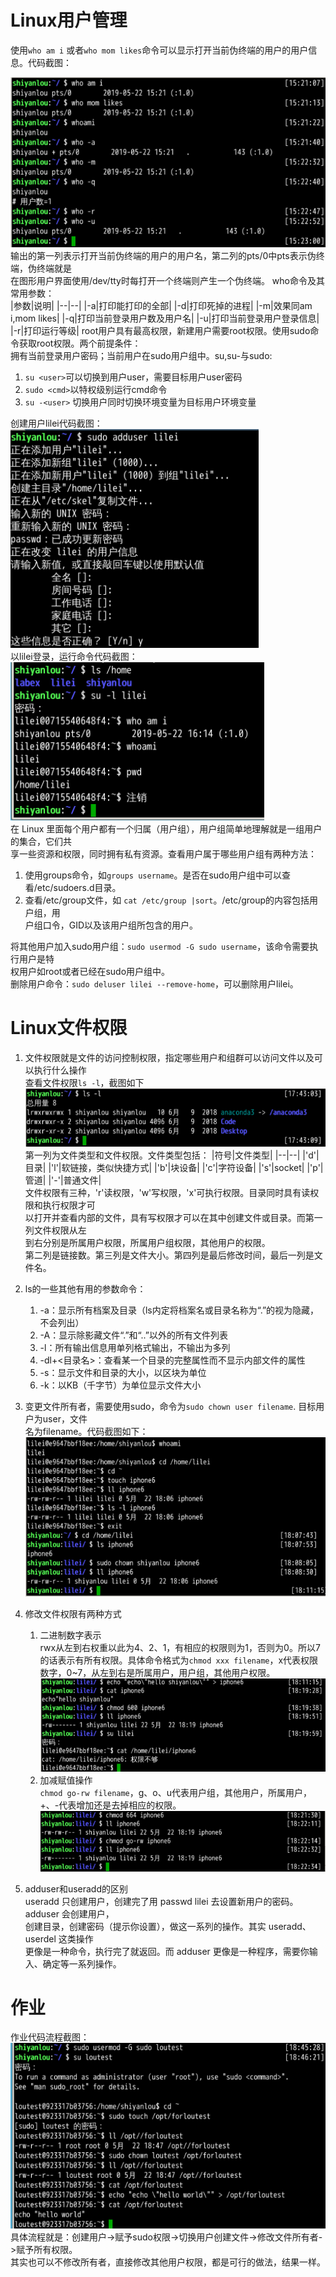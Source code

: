 # Linux用户管理
使用```who am i``` 或者```who mom likes```命令可以显示打开当前伪终端的用户的用户信息。代码截图：  

  ![](https://github.com/DaJiaFeng/MarkdownGraph/raw/master/Res/who.png)  
  输出的第一列表示打开当前伪终端的用户的用户名，第二列的pts/0中pts表示伪终端，伪终端就是  
在图形用户界面使用/dev/tty时每打开一个终端则产生一个伪终端。  who命令及其常用参数：  
|参数|说明|
|--|--|
|-a|打印能打印的全部|
|-d|打印死掉的进程|
|-m|效果同am i,mom likes|
|-q|打印当前登录用户数及用户名|
|-u|打印当前登录用户登录信息|
|-r|打印运行等级|
root用户具有最高权限，新建用户需要root权限。使用sudo命令获取root权限。两个前提条件：  
拥有当前登录用户密码；当前用户在sudo用户组中。su,su-与sudo:
1. ```su <user>```可以切换到用户user，需要目标用户user密码
2. ```sudo <cmd>```以特权级别运行cmd命令
3. ```su -<user>``` 切换用户同时切换环境变量为目标用户环境变量

创建用户lilei代码截图：  
![](https://github.com/DaJiaFeng/MarkdownGraph/raw/master/Res/addUser.png)  
以lilei登录，运行命令代码截图：  
![](https://github.com/DaJiaFeng/MarkdownGraph/raw/master/Res/login.png)  
在 Linux 里面每个用户都有一个归属（用户组），用户组简单地理解就是一组用户的集合，它们共  
享一些资源和权限，同时拥有私有资源。查看用户属于哪些用户组有两种方法：
1. 使用groups命令，如```groups username```。是否在sudo用户组中可以查看/etc/sudoers.d目录。
2. 查看/etc/group文件，如 ```cat /etc/group |sort```。/etc/group的内容包括用户组，用  
户组口令，GID以及该用户组所包含的用户。

将其他用户加入sudo用户组：```sudo usermod -G sudo username```，该命令需要执行用户是特  
权用户如root或者已经在sudo用户组中。  
删除用户命令：```sudo deluser lilei --remove-home```，可以删除用户lilei。
# Linux文件权限
1. 文件权限就是文件的访问控制权限，指定哪些用户和组群可以访问文件以及可以执行什么操作  
查看文件权限```ls -l```，截图如下  
![](https://github.com/DaJiaFeng/MarkdownGraph/raw/master/Res/ls.png)  
第一列为文件类型和文件权限。文件类型包括：
|符号|文件类型|
|--|--|
|'d'|目录|
|'l'|软链接，类似快捷方式|
|'b'|块设备|
|'c'|字符设备|
|'s'|socket|
|'p'|管道|
|'-'|普通文件|  
文件权限有三种，'r'读权限，'w'写权限，'x'可执行权限。目录同时具有读权限和执行权限才可  
以打开并查看内部的文件，具有写权限才可以在其中创建文件或目录。而第一列文件权限从左  
到右分别是所属用户权限，所属用户组权限，其他用户的权限。  
第二列是链接数。第三列是文件大小。第四列是最后修改时间，最后一列是文件名。  

2. ls的一些其他有用的参数命令：
    1. -a：显示所有档案及目录（ls内定将档案名或目录名称为“.”的视为隐藏，不会列出）
    2. -A：显示除影藏文件“.”和“..”以外的所有文件列表
    3. -l：所有输出信息用单列格式输出，不输出为多列
    4. -dl+<目录名>：查看某一个目录的完整属性而不显示内部文件的属性
    5. -s：显示文件和目录的大小，以区块为单位
    6. -k：以KB（千字节）为单位显示文件大小

3. 变更文件所有者，需要使用sudo，命令为```sudo chown user filename```. 目标用户为user，文件  
名为filename。代码截图如下：  
![](https://github.com/DaJiaFeng/MarkdownGraph/raw/master/Res/fileChange.png)  
4. 修改文件权限有两种方式
    1. 二进制数字表示  
    rwx从左到右权重以此为4、2、1，有相应的权限则为1，否则为0。所以7  
    的话表示有所有权限。具体命令格式为```chmod xxx filename```，x代表权限  
    数字，0~7，从左到右是所属用户，用户组，其他用户权限。  
    ![](https://github.com/DaJiaFeng/MarkdownGraph/raw/master/Res/chmod600.png)
    2. 加减赋值操作  
    ```chmod go-rw filename```，g、o、u代表用户组，其他用户，所属用户，  
    +、-代表增加还是去掉相应的权限。  
    ![](https://github.com/DaJiaFeng/MarkdownGraph/raw/master/Res/chmodgo.png)
5. adduser和useradd的区别  
    useradd 只创建用户，创建完了用 passwd lilei 去设置新用户的密码。adduser 会创建用户，  
    创建目录，创建密码（提示你设置），做这一系列的操作。其实 useradd、userdel 这类操作  
    更像是一种命令，执行完了就返回。而 adduser 更像是一种程序，需要你输入、确定等一系列操作。
# 作业
作业代码流程截图：  
![](https://github.com/DaJiaFeng/MarkdownGraph/raw/master/Res/loutest.png)  
具体流程就是：创建用户->赋予sudo权限->切换用户创建文件->修改文件所有者->赋予所有权限。  
其实也可以不修改所有者，直接修改其他用户权限，都是可行的做法，结果一样。